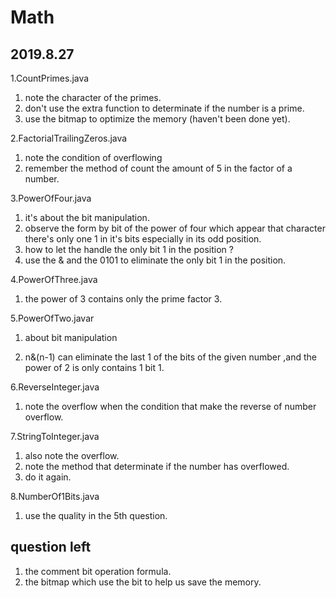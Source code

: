 # Math

## 2019.8.27

1.CountPrimes.java 

1. note the character of the primes.
2. don't use the extra  function to determinate if the number is a prime.
3. use the bitmap to optimize the memory (haven't been done yet).

2.FactorialTrailingZeros.java 

1. note the condition of overflowing
2. remember the method of count the amount of  5 in the factor of a number.

3.PowerOfFour.java

1. it's about the bit manipulation.
2. observe the form by bit of the power of four which appear that character there's only one 1 in it's bits especially in its odd position. 
3.  how to let the handle the only bit 1 in the position ?
   1. use the & and the 0101 to eliminate the only bit 1 in the position.

4.PowerOfThree.java

1. the power of  3 contains only the prime factor 3.

5.PowerOfTwo.javar

1. about bit manipulation

2.  n&(n-1) can eliminate the last 1 of the bits of the given number ,and the power of 2 is only contains 1 bit 1.

6.ReverseInteger.java

1. note the overflow when the condition that make the reverse of number overflow.

7.StringToInteger.java

1. also note the overflow.
2. note the method that determinate if the number has overflowed.
3. do it again.

8.NumberOf1Bits.java

1.  use the quality in the 5th question.

## question left

1. the comment bit operation formula.
2. the bitmap which use the bit to help us save the memory.

